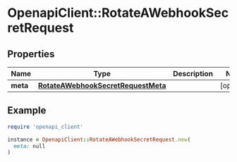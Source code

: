# OpenapiClient::RotateAWebhookSecretRequest

## Properties

| Name | Type | Description | Notes |
| ---- | ---- | ----------- | ----- |
| **meta** | [**RotateAWebhookSecretRequestMeta**](RotateAWebhookSecretRequestMeta.md) |  | [optional] |

## Example

```ruby
require 'openapi_client'

instance = OpenapiClient::RotateAWebhookSecretRequest.new(
  meta: null
)
```

